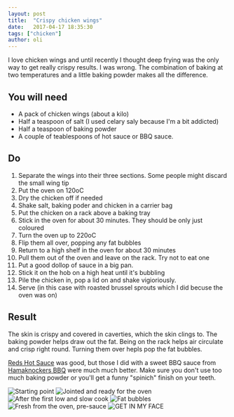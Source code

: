 ```yaml
---
layout: post
title:  "Crispy chicken wings"
date:   2017-04-17 18:35:30
tags: ["chicken"]
author: oli
---
```


I love chicken wings and until recently I thought deep frying was the only way to get really crispy results.  I was wrong.  The combination of baking at two temperatures and a little baking powder makes all the difference.

## You will need

* A pack of chicken wings (about a kilo)
* Half a teaspoon of salt (I used celary saly because I'm a bit addicted)
* Half a teaspoon of baking powder
* A couple of teablespoons of hot sauce or BBQ sauce.


## Do

1. Separate the wings into their three sections.  Some people might discard the small wing tip
2. Put the oven on 120oC
3. Dry the chicken off if needed
4. Shake salt, baking poder and chicken in a carrier bag 
5. Put the chicken on a rack above a baking tray
6. Stick in the oven for about 30 minutes.  They should be only just coloured
7. Turn the oven up to 220oC
8. Flip them all over, popping any fat bubbles
9. Return to a high shelf in the oven for about 30 minutes
10. Pull them out of the oven and leave on the rack.  Try not to eat one
11. Put a good dollop of sauce in a big pan.
12. Stick it on the hob on a high heat until it's bubbling
13. Pile the chicken in, pop a lid on and shake vigioriously.
14. Serve (in this case with roasted brussel sprouts which I did becuse the oven was on)


## Result

The skin is crispy and covered in caverties, which the skin clings to.  The baking powder helps draw out the fat.  Being on the rack helps air circulate and crisp right round.  Turning them over hepls pop the fat bubbles.

[Reds Hot Sauce](http://amzn.to/2oPTFvg) was good, but those I did with a sweet BBQ sauce from [Hamaknockers BBQ](https://www.tripadvisor.co.uk/Restaurant_Review-g34156-d1892647-Reviews-Hamaknockers_BBQ-Crawfordville_Florida.html) were much much better.  Make sure you don't use too much baking powder or you'll get a funny "spinich" finish on your teeth.

![Starting point](/images/blog/crispy_chicken_wings/crispy_chicken_wings_01.jpg)
![Jointed and ready for the oven](/images/blog/crispy_chicken_wings/crispy_chicken_wings_02.jpg)
![After the first low and slow cook](/images/blog/crispy_chicken_wings/crispy_chicken_wings_03.jpg)
![Fat bubbles](/images/blog/crispy_chicken_wings/crispy_chicken_wings_04.jpg)
![Fresh from the oven, pre-sauce](/images/blog/crispy_chicken_wings/crispy_chicken_wings_05.jpg)
![GET IN MY FACE](/images/blog/crispy_chicken_wings/crispy_chicken_wings_06.jpg)



